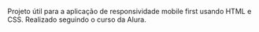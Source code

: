 Projeto útil para a aplicação de responsividade mobile first usando HTML e CSS. Realizado seguindo o curso da Alura.
